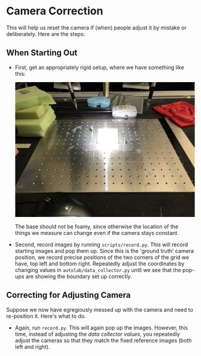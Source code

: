 # Camera Correction

This will help us reset the camera if (when) people adjust it by mistake or
deliberately. Here are the steps:


## When Starting Out

- First, get an appropriately rigid setup, where we have something like this:

  ![setup](images/setup.JPG?raw=true)

  The base should not be foamy, since otherwise the location of the things we
  measure can change even if the camera stays constant.

- Second, record images by running `scripts/record.py`. This will record
  starting images and pop them up.  Since this is the 'ground truth' camera
  position, we record precise positions of the two corners of the grid we have,
  top left and bottom right.  Repeatedly adjust the coordinates by changing
  values in `autolab/data_collector.py` until we see that the pop-ups are
  showing the boundary set up correctly.


## Correcting for Adjusting Camera

Suppose we now have egregiously messed up with the camera and need to
re-position it. Here's what to do.

- Again, run `record.py`. This will again pop up the images. However, this time,
  instead of adjusting the *data collector values*, you repeatedly adjust the
  cameras so that they match the fixed reference images (both left and right).
